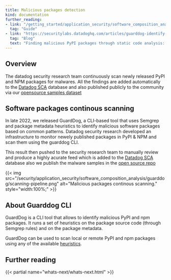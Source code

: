 ```yaml
---
title: Malicious packages detection
kind: documentation
further_reading:
- link: "/getting_started/application_security/software_composition_analysis"
  tag: "Guide"
- link: "https://securitylabs.datadoghq.com/articles/guarddog-identify-malicious-pypi-packages/"
  tag: "Blog"
  text: "Finding malicious PyPI packages through static code analysis: Meet GuardDog"
---
```


## Overview

The datadog security research team continuously scan newly released PyPI and NPM packages for malwares. All the findings are added automatically to the [Datadog SCA](./_index.md) database and also published publicly to the community via our [opensource samples dataset](https://github.com/datadog/malicious-software-packages-dataset)


## Software packages continous scanning 
In late 2022, we released GuardDog, a CLI-based tool that uses Semgrep and package metadata heuristics to identify malicious software packages based on common patterns. Datadog security research developed an infrastructure to monitor newely published packages in PyPI & NPM and scan them using the guarddog CLI.

This result then pushed to the security research team to manually review and produce a highly acurate feed which is added to the [Datadog SCA](./_index.md) database also we publish the malware samples in the [open source repo](https://github.com/datadog/malicious-software-packages-dataset)

{{< img src="/security/application_security/software_composition_analysis/guarddog/scanning-pipeline.png" alt="Malicious packages continous scanning." style="width:100%;" >}}


## About Guarddog CLI

GuardDog is a CLI tool that allows to identify malicious PyPI and npm packages. It runs a set of heuristics on the package source code (through Semgrep rules) and on the package metadata.

GuardDog can be used to scan local or remote PyPI and npm packages using any of the available [heuristics](https://github.com/datadog/guarddog?tab=readme-ov-file#heuristics).



## Further reading

{{< partial name="whats-next/whats-next.html" >}}

